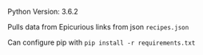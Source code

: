 Python Version: 3.6.2

Pulls data from Epicurious links from json `recipes.json`

Can configure pip with `pip install -r requirements.txt`